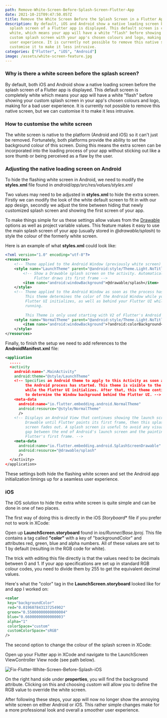 ```yaml
---
path: Remove-White-Screen-Before-Splash-Screen-Flutter-App
date: 2021-10-21T09:47:50.057Z
title: Remove the White Screen Before the Splash Screen in a Flutter App
description: By default, iOS and Android show a native loading screen before the
  splash screen of a Flutter app is displayed. This default screen is completely
  white, which means your app will have a white "flash" before showing your
  custom splash screen with your app's chosen colours and logo, making for a bad
  user experience. It is currently not possible to remove this native screen, but we can
  customise it to make it less intrusive.
categories: ["Flutter", "iOS", "Android"]
image: /assets/white-screen-feature.jpg
---
```

### Why is there a white screen before the splash screen?

By default, both iOS and Android show a native loading screen before the splash screen of a Flutter app is displayed. This default screen is completely white which means your app will have a white "flash" before showing your custom splash screen in your app's chosen colours and logo, making for a bad user experience. It is currently not possible to remove this native screen, but we can customise it to make it less intrusive.

### How to customise the white screen

The white screen is native to the platform (Android and iOS) so it can't just be removed. Fortunately, both platforms provide the ability to set the background colour of this screen. Doing this means the extra screen can be incorporated into the loading process of your app without sticking out like a sore thumb or being perceived as a flaw by the user.

### Adjusting the native loading screen on Android

To hide the flashing white screen in Android, we need to modify the **styles.xml** file found in *android/app/src/res/values/styles.xml*

Two values may need to be adjusted in **styles.xml** to hide the extra screen. Firstly we can modify the look of the white default screen to fit in with our app design, secondly we adjust the time between hiding that newly customized splash screen and showing the first screen of your app. 

To make things simple for us these settings allow values from the [Drawable](https://developer.android.com/guide/topics/resources/drawable-resource) options as well as project variable values. This feature makes it easy to use the main splash screen of your app (usually stored in *@drawable/splash*) to style the colour of the formerly white screen.

Here is an example of what **styles.xml** could look like:

```xml
<?xml version="1.0" encoding="utf-8"?>
<resources>
    <!-- Theme applied to the Android Window (previously white screen) while the process is starting when the OS's Dark Mode setting is off -->
    <style name="LaunchTheme" parent="@android:style/Theme.Light.NoTitleBar">
        <!-- Show a Drawable splash screen on the activity. Automatically removed when
             Flutter draws its first frame -->
        <item name="android:windowBackground">@drawable/splash</item>
    </style>
    <!-- Theme applied to the Android Window as soon as the process has started.
         This theme determines the color of the Android Window while your
         Flutter UI initializes, as well as behind your Flutter UI while its
         running.
         
         This Theme is only used starting with V2 of Flutter's Android embedding. -->
    <style name="NormalTheme" parent="@android:style/Theme.Light.NoTitleBar">
        <item name="android:windowBackground">?android:colorBackground</item>
    </style>
</resources>
```

Finally, to finish the setup we need to add references to the **AndroidManifest.xml** file:

```xml
<application
  .....
  <activity
    android:name=".MainActivity"
    android:theme="@style/LaunchTheme"
    <!-- Specifies an Android theme to apply to this Activity as soon as
         the Android process has started. This theme is visible to the user
         while the Flutter UI initializes. After that, this theme continues
         to determine the Window background behind the Flutter UI. -->
    <meta-data
      android:name="io.flutter.embedding.android.NormalTheme"
      android:resource="@style/NormalTheme"
      />
    <!-- Displays an Android View that continues showing the launch screen
         Drawable until Flutter paints its first frame, then this splash
         screen fades out. A splash screen is useful to avoid any visual
         gap between the end of Android's launch screen and the painting of
         Flutter's first frame. -->
    <meta-data
      android:name="io.flutter.embedding.android.SplashScreenDrawable"
      android:resource="@drawable/splash"
      />
  </activity>
</application>
```

These settings both hide the flashing white screen and set the Android app initialization timings up for a seamless user experience.

### iOS

The iOS solution to hide the extra white screen is quite simple and can be done in one of two places.

The first way of doing this is directly in the iOS *Storyboard** file if you prefer not to work in XCode:

Open up **LaunchScreen.storyboard** found in *ios/Runner/Base.Iproj*. This file contains a tag called **"color"** with a key of "backgroundColor" and attributes red, green, blue and alpha numbers. All of these values are set to 1 by default (resulting in the RGB code for white).

The trick with editing this file directly is that the values need to be decimals between 0 and 1. If your app specifications are set up in standard RGB colour codes, you need to divide them by 255 to get the equivalent decimal values.

Here's what the "color" tag in the **LaunchScreen.storyboard** looked like for and app I worked on:

```xml
<color 
 key="backgroundColor" 
 red="0.019607843137254902" 
 green="0.55000000000000004" 
 blue="0.66000000000000003" 
 alpha="1" 
 colorSpace="custom" 
 customColorSpace="sRGB"
/>
```

The second option to change the colour of the splash screen in XCode:

Open up your Flutter app in XCode and navigate to the LaunchScreen ViewController View node (see path below).

![Fix-Flutter-White-Screen-Before-Splash-iOS](/assets/screen-shot-2021-10-21-at-9.18.04-pm.png "Fix-Flutter-White-Screen-Before-Splash-iOS")

On the right hand side under **properties**, you will find the background attribute. Clicking on this and choosing *custom* will allow you to define the RGB value to override the white screen.

After following these steps, your app will now no longer show the annoying white screen on either Android or iOS. This rather simple changes make for a more professional look and overall a smoother user experience.
